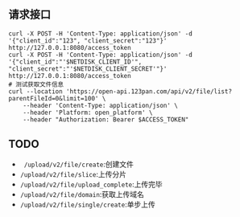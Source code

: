 #

## 请求接口

```fish
curl -X POST -H 'Content-Type: application/json' -d '{"client_id":"123", "client_secret":"123"}' http://127.0.0.1:8080/access_token
curl -X POST -H 'Content-Type: application/json' -d '{"client_id":"'$NETDISK_CLIENT_ID'", "client_secret":"'$NETDISK_CLIENT_SECRET'"}' http://127.0.0.1:8080/access_token
# 测试获取文件信息
curl --location 'https://open-api.123pan.com/api/v2/file/list?parentFileId=0&limit=100' \
    --header 'Content-Type: application/json' \
    --header 'Platform: open_platform' \
    --header "Authorization: Bearer $ACCESS_TOKEN"
```

## TODO
- ` /upload/v2/file/create`:创建文件
- `/upload/v2/file/slice`:上传分片
- `/upload/v2/file/upload_complete`:上传完毕
- `/upload/v2/file/domain`:获取上传域名
- `/upload/v2/file/single/create`:单步上传

# 
